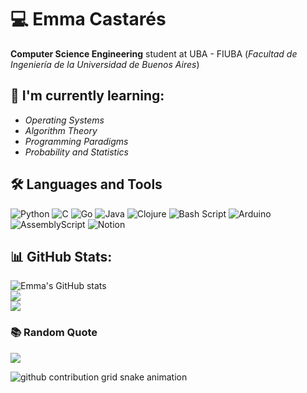 # 💻 Emma Castarés

**Computer Science Engineering** student at UBA - FIUBA (*Facultad de Ingeniería de la Universidad de Buenos Aires*)

## 🚀 I'm currently learning:
* *Operating Systems*
* *Algorithm Theory*
* *Programming Paradigms*
* *Probability and Statistics*

<!--
### 👾 Languages
![Top Langs](https://github-readme-stats-emcastas-projects.vercel.app/api/top-langs/?username=EmCasta&size_weight=0.5&count_weight=1&langs_count=20&layout=compact&hide=CSS,HTML,JavaScript,Dockerfile,linker%20script,Perl,GDB,Emacs%20Lisp,Makefile)

### 🔥 My Stats
![Emma's GitHub stats](https://github-readme-stats-emcastas-projects.vercel.app/api?username=EmCasta&show_icons=true&theme=vue-dark)
-->

<!--
**EmCasta/EmCasta** is a ✨ _special_ ✨ repository because its `README.md` (this file) appears on your GitHub profile.

Here are some ideas to get you started:

- 🔭 I’m currently working on ...
- 🌱 I’m currently learning ...
- 👯 I’m looking to collaborate on ...
- 🤔 I’m looking for help with ...
- 💬 Ask me about ...
- 📫 How to reach me: ...
- 😄 Pronouns: ...
- ⚡ Fun fact: ...
-->

## 🛠️ Languages and Tools
![Python](https://img.shields.io/badge/python-3670A0?style=for-the-badge&logo=python&logoColor=ffdd54) 
![C](https://img.shields.io/badge/c-%2300599C.svg?style=for-the-badge&logo=c&logoColor=white) 
![Go](https://img.shields.io/badge/go-%2300ADD8.svg?style=for-the-badge&logo=go&logoColor=white) 
![Java](https://img.shields.io/badge/java-%23ED8B00.svg?style=for-the-badge&logo=openjdk&logoColor=white) 
![Clojure](https://img.shields.io/badge/Clojure-%23Clojure.svg?style=for-the-badge&logo=Clojure&logoColor=Clojure) 
![Bash Script](https://img.shields.io/badge/bash_script-%23121011.svg?style=for-the-badge&logo=gnu-bash&logoColor=white) 
![Arduino](https://img.shields.io/badge/-Arduino-00979D?style=for-the-badge&logo=Arduino&logoColor=white) 
![AssemblyScript](https://img.shields.io/badge/assembly%20script-%23000000.svg?style=for-the-badge&logo=assemblyscript&logoColor=white)
![Notion](https://img.shields.io/badge/Notion-%23000000.svg?style=for-the-badge&logo=notion&logoColor=white)

## 📊 GitHub Stats:
![Emma's GitHub stats](https://github-readme-stats-emcastas-projects.vercel.app/api?username=EmCasta&theme=vue-dark&hide_border=false&include_all_commits=true&count_private=true)<br/>
![](https://nirzak-streak-stats.vercel.app/?user=EmCasta&theme=vue-dark&hide_border=false)<br/>
![](https://github-readme-stats-emcastas-projects.vercel.app/api/top-langs/?username=EmCasta&theme=vue-dark&hide_border=false&include_all_commits=true&count_private=true&layout=compact&langs_count=20&hide=CSS,HTML,JavaScript,Dockerfile,linker%20script,Perl,GDB,Emacs%20Lisp,Makefile&size_weight=0.5&count_weight=1)

### 📚 Random Quote
![](https://quotes-github-readme.vercel.app/api?type=vetical&theme=tokyonight)

<!-- Proudly created with GPRM ( https://gprm.itsvg.in ) -->


<picture>
  <source media="(prefers-color-scheme: dark)" srcset="https://raw.githubusercontent.com/EmCasta/EmCasta/output/github-contribution-grid-snake-dark.svg">
  <source media="(prefers-color-scheme: light)" srcset="https://raw.githubusercontent.com/EmCasta/EmCasta/output/github-contribution-grid-snake.svg">
  <img alt="github contribution grid snake animation" src="https://raw.githubusercontent.com/EmCasta/EmCasta/output/snake.svg">
</picture>    


###

<!--
<picture>
  <source media="(prefers-color-scheme: dark)" srcset="https://raw.githubusercontent.com/EmCasta/EmCasta/output/pacman-contribution-graph-dark.svg">
  <source media="(prefers-color-scheme: light)" srcset="https://raw.githubusercontent.com/EmCasta/EmCasta/output/pacman-contribution-graph.svg">
  <img alt="pacman contribution graph" src="https://raw.githubusercontent.com/EmCasta/EmCasta/output/pacman-contribution-graph.svg">
</picture>
-->

###

<!--
### 🛠️ Languages and Tools

<p align="left"> <a href="https://www.python.org" target="_blank" rel="noreferrer"> <img src="https://raw.githubusercontent.com/devicons/devicon/master/icons/python/python-original.svg" alt="python" width="40" height="40"/> </a> <a href="https://www.cprogramming.com/" target="_blank" rel="noreferrer"> <img src="https://raw.githubusercontent.com/devicons/devicon/master/icons/c/c-original.svg" alt="c" width="40" height="40"/> </a>  <a href="https://golang.org" target="_blank" rel="noreferrer"> <img src="https://raw.githubusercontent.com/devicons/devicon/master/icons/go/go-original.svg" alt="go" width="40" height="40"/> </a> <a href="https://www.java.com" target="_blank" rel="noreferrer"> <img src="https://raw.githubusercontent.com/devicons/devicon/master/icons/java/java-original.svg" alt="java" width="40" height="40"/> </a> <a href="https://www.linux.org/" target="_blank" rel="noreferrer"> <img src="https://raw.githubusercontent.com/devicons/devicon/master/icons/linux/linux-original.svg" alt="linux" width="40" height="40"/> </a> 
  <a href="https://git-scm.com/" target="_blank" rel="noreferrer"> <img src="https://www.vectorlogo.zone/logos/git-scm/git-scm-icon.svg" alt="git" width="40" height="40"/> </a>
<a href="https://www.gnu.org/software/bash/" target="_blank" rel="noreferrer"> <img src="https://www.vectorlogo.zone/logos/gnu_bash/gnu_bash-icon.svg" alt="bash" width="40" height="40"/> </a>
<a href="https://www.arduino.cc/" target="_blank" rel="noreferrer"> <img src="https://cdn.worldvectorlogo.com/logos/arduino-1.svg" alt="arduino" width="40" height="40"/> </a> </p>


### ⚡ Github Stats


<p>&nbsp;<img align="center" src="https://github-readme-stats.vercel.app/api?username=emcasta&show_icons=true&locale=en" alt="emcasta" /></p>

-->
